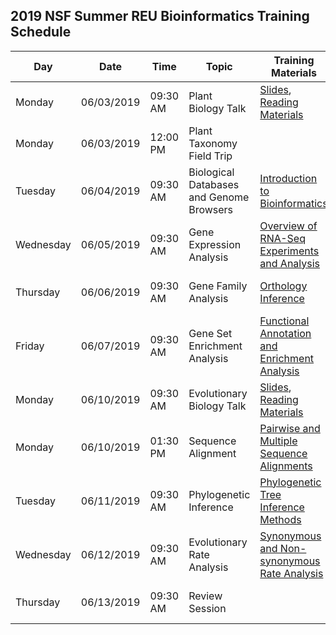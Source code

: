 ## 2019 NSF Summer REU Bioinformatics Training Schedule

| **Day**    | **Date**	  | **Time** | **Topic**                              | **Training Materials**                                                | **Exercises**                                    | **Location**           |**Instructor**       |
| --------   | --------   | -------- | ---------                              | ---------                                                             | -----------                                      | -----------            | ------------        |
| Monday     | 06/03/2019 | 09:30 AM | Plant Biology Talk                     | [Slides][biology-slides], [Reading Materials][biology-materials]      |                                                  | 422 Life Sciences Bldg | Mark                |
| Monday     | 06/03/2019 | 12:00 PM | Plant Taxonomy Field Trip              |                                                                       |                                                  |                        | Claude              |
| Tuesday    | 06/04/2019 | 09:30 AM | Biological Databases and Genome Browsers | [Introduction to Bioinformatics][databases-slides]                    | [Database Searching][databases-exercise]         | 402 Life Sciences Bldg | Eric                |
| Wednesday  | 06/05/2019 | 09:30 AM | Gene Expression Analysis               | [Overview of RNA-Seq Experiments and Analysis][expression-slides]     | [DE Analysis][expression-exercise]               | 402 Life Sciences Bldg | Noah                |
| Thursday   | 06/06/2019 | 09:30 AM | Gene Family Analysis                   | [Orthology Inference][genefamily-slides]                              | [Orthogroup Sorting][genefamily-exercise]        | 402 Life Sciences Bldg | Prakash             |
| Friday     | 06/07/2019 | 09:30 AM | Gene Set Enrichment Analysis           | [Functional Annotation and Enrichment Analysis][enrichment-exercise]  | [Gene Ontology Analysis][enrichment-exercise]    | 402 Life Sciences Bldg | Noah                |
| Monday     | 06/10/2019 | 09:30 AM | Evolutionary Biology Talk              | [Slides][evolution-slides], [Reading Materials][evolution-materials]  |                                                  | 403 Life Sciences Bldg | Claude              |
| Monday     | 06/10/2019 | 01:30 PM | Sequence Alignment                     | [Pairwise and Multiple Sequence Alignments][alignment-slides]         | [Orthogroup Alignments][alignment-exercise]      | 402 Life Sciences Bldg | Eric                |
| Tuesday    | 06/11/2019 | 09:30 AM | Phylogenetic Inference                 | [Phylogenetic Tree Inference Methods][phylogenetic-slides]            | [Orthogroup Phylogenies][phylogenetic-exercise]  | 402 Life Sciences Bldg | Prakash             |
| Wednesday  | 06/12/2019 | 09:30 AM | Evolutionary Rate Analysis             | [Synonymous and Non-synonymous Rate Analysis][rates-slides]           | [Kaks Analysis][rates-exercise]                  | 402 Life Sciences Bldg | Noah                |
| Thursday   | 06/13/2019 | 09:30 AM | Review  Session                        |                                                                       |                                                  | 402 Life Sciences Bldg | Noah, Eric, Prakash |

[biology-slides]:        https://github.com/dePamphilis/NSF-Summer-REU-Bioinformatics-Training/tree/master/docs
[biology-materials]:     https://github.com/dePamphilis/NSF-Summer-REU-Bioinformatics-Training/tree/master/docs
[databases-slides]:      https://bioboot.github.io/bioinf525_w16/module1/
[databases-exercise]:    https://bioboot.github.io/bioinf525_w16/module1/
[expression-slides]:     https://github.com/dePamphilis/NSF-Summer-REU-Bioinformatics-Training/tree/master/docs
[expression-exercise]:   https://github.com/dePamphilis/NSF-Summer-REU-Bioinformatics-Training/tree/master/docs
[genefamily-slides]:     https://github.com/dePamphilis/NSF-Summer-REU-Bioinformatics-Training/tree/master/docs
[genefamily-exercise]:   https://github.com/dePamphilis/NSF-Summer-REU-Bioinformatics-Training/tree/master/docs
[enrichment-exercise]:   https://github.com/dePamphilis/NSF-Summer-REU-Bioinformatics-Training/tree/master/docs
[enrichment-exercise]:   https://github.com/dePamphilis/NSF-Summer-REU-Bioinformatics-Training/tree/master/docs
[evolution-slides]:      https://github.com/dePamphilis/NSF-Summer-REU-Bioinformatics-Training/tree/master/docs
[evolution-materials]:   https://github.com/dePamphilis/NSF-Summer-REU-Bioinformatics-Training/tree/master/docs
[alignment-slides]:      https://github.com/dePamphilis/NSF-Summer-REU-Bioinformatics-Training/tree/master/docs
[alignment-exercise]:    https://github.com/dePamphilis/NSF-Summer-REU-Bioinformatics-Training/tree/master/docs
[phylogenetic-slides]:   https://github.com/dePamphilis/NSF-Summer-REU-Bioinformatics-Training/tree/master/docs
[phylogenetic-exercise]: https://github.com/dePamphilis/NSF-Summer-REU-Bioinformatics-Training/tree/master/docs
[rates-slides]:          https://github.com/dePamphilis/NSF-Summer-REU-Bioinformatics-Training/tree/master/docs
[rates-exercise]:        https://github.com/dePamphilis/NSF-Summer-REU-Bioinformatics-Training/tree/master/docs
